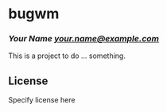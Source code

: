 # bugwm
### _Your Name <your.name@example.com>_

This is a project to do ... something.

## License

Specify license here

